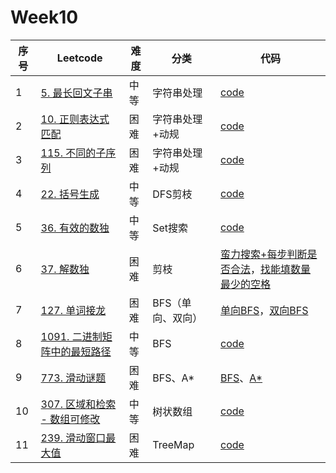 # Week10

| 序号 | Leetcode                                                     | 难度 | 分类              | 代码                                                         |
| ---- | ------------------------------------------------------------ | ---- | ----------------- | ------------------------------------------------------------ |
| 1    | [5. 最长回文子串](https://leetcode.cn/problems/longest-palindromic-substring/) | 中等 | 字符串处理        | [code](https://github.com/zhj6422/LeetcodeHomework/blob/main/week10/5.%20%E6%9C%80%E9%95%BF%E5%9B%9E%E6%96%87%E5%AD%90%E4%B8%B2.java) |
| 2    | [10. 正则表达式匹配](https://leetcode.cn/problems/regular-expression-matching/) | 困难 | 字符串处理+动规   | [code](https://github.com/zhj6422/LeetcodeHomework/blob/main/week10/10.%20%E6%AD%A3%E5%88%99%E8%A1%A8%E8%BE%BE%E5%BC%8F%E5%8C%B9%E9%85%8D.java) |
| 3    | [115. 不同的子序列](https://leetcode.cn/problems/distinct-subsequences/) | 困难 | 字符串处理+动规   | [code](https://github.com/zhj6422/LeetcodeHomework/blob/main/week10/115.%20%E4%B8%8D%E5%90%8C%E7%9A%84%E5%AD%90%E5%BA%8F%E5%88%97.java) |
| 4    | [22. 括号生成](https://leetcode.cn/problems/generate-parentheses/) | 中等 | DFS剪枝           | [code](https://github.com/zhj6422/LeetcodeHomework/blob/main/week10/22.%20%E6%8B%AC%E5%8F%B7%E7%94%9F%E6%88%90.java) |
| 5    | [36. 有效的数独](https://leetcode.cn/problems/valid-sudoku/) | 中等 | Set搜索           | [code](https://github.com/zhj6422/LeetcodeHomework/blob/main/week10/36.%20%E6%9C%89%E6%95%88%E7%9A%84%E6%95%B0%E7%8B%AC.java) |
| 6    | [37. 解数独](https://leetcode.cn/problems/sudoku-solver/)    | 困难 | 剪枝              | [蛮力搜索+每步判断是否合法](https://github.com/zhj6422/LeetcodeHomework/blob/main/week10/37.%20%E8%A7%A3%E6%95%B0%E7%8B%AC%EF%BC%88%E8%9B%AE%E5%8A%9B%E6%90%9C%E7%B4%A2%2B%E6%AF%8F%E6%AD%A5%E5%88%A4%E6%96%AD%E5%89%AA%E6%9E%9D%EF%BC%89.java)，[找能填数量最少的空格](https://github.com/zhj6422/LeetcodeHomework/blob/main/week10/37.%20%E8%A7%A3%E6%95%B0%E7%8B%AC%EF%BC%88%E6%89%BE%E8%83%BD%E5%A1%AB%E6%95%B0%E9%87%8F%E6%9C%80%E5%B0%91%E7%9A%84%E7%A9%BA%E6%A0%BC%E5%85%88%E5%A1%AB%EF%BC%89.java) |
| 7    | [127. 单词接龙](https://leetcode.cn/problems/word-ladder/)   | 困难 | BFS（单向、双向） | [单向BFS](https://github.com/zhj6422/LeetcodeHomework/blob/main/week10/127.%20%E5%8D%95%E8%AF%8D%E6%8E%A5%E9%BE%99%EF%BC%88%E5%8D%95%E5%90%91BFS%EF%BC%89.java)，[双向BFS](https://github.com/zhj6422/LeetcodeHomework/blob/main/week10/127.%20%E5%8D%95%E8%AF%8D%E6%8E%A5%E9%BE%99%EF%BC%88%E5%8F%8C%E5%90%91BFS%EF%BC%89.java) |
| 8    | [1091. 二进制矩阵中的最短路径](https://leetcode.cn/problems/shortest-path-in-binary-matrix/) | 中等 | BFS               | [code](https://github.com/zhj6422/LeetcodeHomework/blob/main/week10/1091.%20%E4%BA%8C%E8%BF%9B%E5%88%B6%E7%9F%A9%E9%98%B5%E4%B8%AD%E7%9A%84%E6%9C%80%E7%9F%AD%E8%B7%AF%E5%BE%84.java) |
| 9    | [773. 滑动谜题](https://leetcode.cn/problems/sliding-puzzle/) | 困难 | BFS、A*           | [BFS](https://github.com/zhj6422/LeetcodeHomework/blob/main/week10/773.%20%E6%BB%91%E5%8A%A8%E8%B0%9C%E9%A2%98%EF%BC%88BFS%EF%BC%89.java)、[A*](https://github.com/zhj6422/LeetcodeHomework/blob/main/week10/773.%20%E6%BB%91%E5%8A%A8%E8%B0%9C%E9%A2%98%EF%BC%88A*%EF%BC%89.java) |
| 10   | [307. 区域和检索 - 数组可修改](https://leetcode.cn/problems/range-sum-query-mutable/) | 中等 | 树状数组          | [code](https://github.com/zhj6422/LeetcodeHomework/blob/main/week10/307.%20%E5%8C%BA%E5%9F%9F%E5%92%8C%E6%A3%80%E7%B4%A2%20-%20%E6%95%B0%E7%BB%84%E5%8F%AF%E4%BF%AE%E6%94%B9.java) |
| 11   | [239. 滑动窗口最大值](https://leetcode.cn/problems/sliding-window-maximum/) | 困难 | TreeMap           | [code](https://github.com/zhj6422/LeetcodeHomework/blob/main/week10/239.%20%E6%BB%91%E5%8A%A8%E7%AA%97%E5%8F%A3%E6%9C%80%E5%A4%A7%E5%80%BC.java) |

